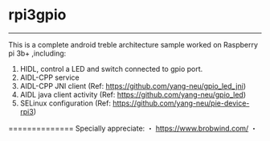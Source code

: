# rpi3gpio
--------------

This is a complete android treble architecture sample worked on Raspberry pi 3b+ ,including:

1. HIDL, control a LED and switch connected to gpio port.
1. AIDL-CPP service
1. AIDL-CPP JNI client        (Ref: https://github.com/yang-neu/gpio_led_jni)
1. AIDL java client activity  (Ref: https://github.com/yang-neu/gpio_led)
1. SELinux configuration      (Ref: https://github.com/yang-neu/pie-device-rpi3)

==============
Specially appreciate:
   ・ https://www.brobwind.com/
   ・ 
